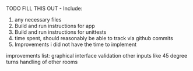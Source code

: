 TODO FILL THIS OUT - 
Include: 
1. any necessary files
2. Build and run instructions for app
3. Build and run instructions for unittests
4. time spent, should reasonably be able to track via github commits
5. Improvements i did not have the time to implement

improvements list:
graphical interface
validation
other inputs like 45 degree turns
handling of other rooms
